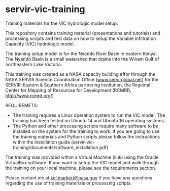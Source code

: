 # servir-vic-training
Training materials for the VIC hydrologic model setup.

This repository contains training material (presentations and tutorials) and processing scripts and test data on how to setup the Variable Infiltration Capacity (VIC) hydrologic model.

The training setup model is for the Nyando River Basin in eastern Kenya. The Nyando Basin is a small watershed that drains into the Winam Gulf of northeastern Lake Victoria.

This training was created as a NASA capacity building effor through the NASA SERVIR Science Coordination Office (www.servirglobal.net) for the SERVIR-Eastern & Southern Africa partnering institution, the Regional Center for Mapping of Resources for Development (RCMRD, http://www.rcmrd.org/)

REQUIREMETS:
- The training requires a Linux operation system to run the VIC model. The training has been tested on Ubuntu 14 and Ubuntu 16 operating systems.
- The Python and other processing scripts require many software to be installed on the system for the training to work. If you are going to use the training materials and Python scripts please follow the instructions within the installation guide (servir-vic-training/documents/software_installation.pdf)

The training was provided within a Virtual Machine (link) using the Oracle VirtualBox software. If you want to setup the VIC model and walk through the training on your local machine, please see the requirements section.

Please contant me at kel.markert@nasa.gov if you have any questions regarding the use of training materials or processing scripts.
